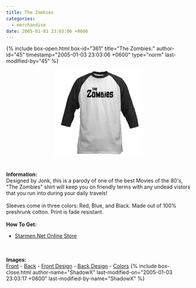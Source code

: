 ```yaml
---
title: The Zombies
categories:
  - merchandise
date: 2005-01-03 23:03:06 +0600
---
```

{% include box-open.html box-id="361" title="The Zombies:" author-id="45" timestamp="2005-01-03 23:03:06 +0600" type="norm" last-modified-by="45" %}
	<center>
	<img src="/merchandise/images/smn_tz_title.png" border="0" alt="The Zombies" />
	</center>
	<br /><br />
	<b>Information:</b>
	<br />
	Designed by Jonk, this is a parody of one of the best Movies of the 80's, 
	"The Zombies" shirt will keep you on friendly terms with any undead vistors that 
	you run into during your daily travels! 
	<br /><br />
	Sleeves come in three colors: Red, Blue, and Black. Made out of 100% preshrunk cotton. 
	Print is fade resistant. 
	<br /><br />
	<b>How To Get:</b>
	<br />
	<ul>
	<li><a href="http://www.cafeshops.com/starmen.7680269">Starmen.Net Online Store</a></li>
	</ul>
	<br /><br />
	<b>Images:</b>
	<br />
	<a href="/merchandise/images/smn_tz_front.jpg">Front</a> - <a href="/merchandise/images/smn_tz_back.jpg">Back</a> - <a href="/merchandise/images/smn_tz_fdesign.jpg">Front Design</a> - 
	<a href="/merchandise/images/smn_tz_bdesign.jpg">Back Design</a> - <a href="/merchandise/images/smn_btc.jpg">Colors</a>
{% include box-close.html author-name="ShadowX" last-modified-on="2005-01-03 23:03:17 +0600" last-modified-by-name="ShadowX" %}
